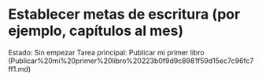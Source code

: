 # Establecer metas de escritura (por ejemplo, capítulos al mes)

Estado: Sin empezar
Tarea principal: Publicar mi primer libro (Publicar%20mi%20primer%20libro%20223b0f9d9c8981f59d15ec7c96fc7ff1.md)